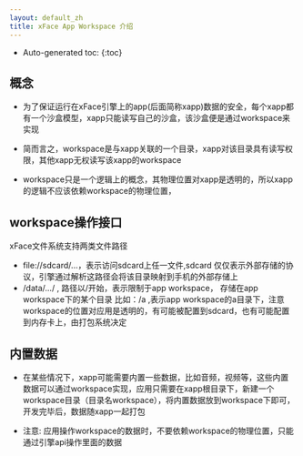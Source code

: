 ```yaml
---
layout: default_zh
title: xFace App Workspace 介绍
---
```


* Auto-generated toc:
{:toc}

## 概念

* 为了保证运行在xFace引擎上的app(后面简称xapp)数据的安全，每个xapp都有一个沙盒模型，xapp只能读写自己的沙盒，该沙盒便是通过workspace来实现

* 简而言之，workspace是与xapp关联的一个目录，xapp对该目录具有读写权限，其他xapp无权读写该xapp的workspace

* workspace只是一个逻辑上的概念，其物理位置对xapp是透明的，所以xapp的逻辑不应该依赖workspace的物理位置，

## workspace操作接口

xFace文件系统支持两类文件路径

* file://sdcard/...，表示访问sdcard上任一文件,sdcard 仅仅表示外部存储的协议，引擎通过解析这路径会将该目录映射到手机的外部存储上
* /data/.../ , 路径以/开始，表示限制于app workspace， 存储在app workspace下的某个目录 比如：/a ,表示app workspace的a目录下，注意 workspace的位置对应用是透明的，有可能被配置到sdcard，也有可能配置到内存卡上，由打包系统决定

## 内置数据
* 在某些情况下，xapp可能需要内置一些数据，比如音频，视频等，这些内置数据可以通过workspace实现，应用只需要在xapp根目录下，新建一个workspace目录（目录名workspace），将内置数据放到workspace下即可，开发完毕后，数据随xapp一起打包

* 注意: 应用操作workspace的数据时，不要依赖workspace的物理位置，只能通过引擎api操作里面的数据



